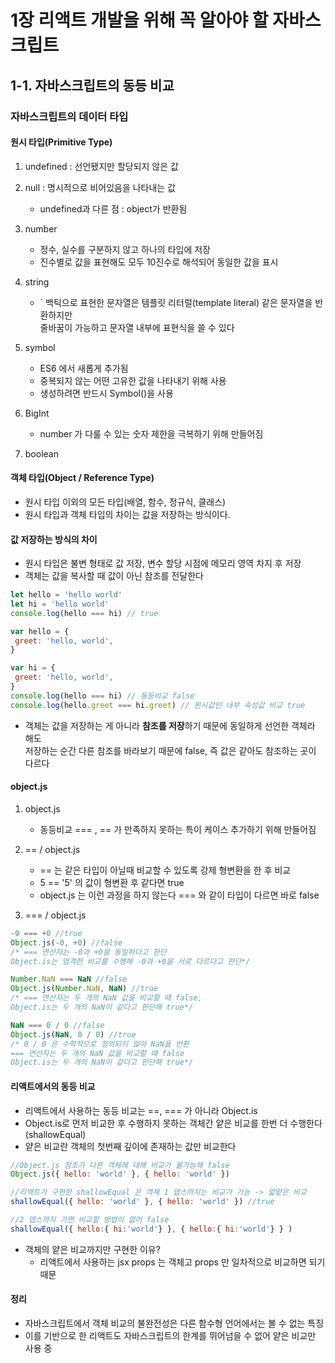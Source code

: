 # 1장 리액트 개발을 위해 꼭 알아야 할 자바스크립트 

## 1-1. 자바스크립트의 동등 비교

### 자바스크립트의 데이터 타입


#### 원시 타입(Primitive Type)
1. undefined : 선언됐지만 할당되지 않은 값

2. null : 명시적으로 비어있음을 나타내는 값
   - undefined과 다른 점 : object가 반환됨
   
3. number
   - 정수, 실수를 구분하지 않고 하나의 타입에 저장
   - 진수별로 값을 표현해도 모두 10진수로 해석되어 동일한 값을 표시
      
4. string
    - ` 백틱으로 표현한 문자열은 템플릿 리터럴(template literal) 같은 문자열을 반환하지만 <br/> 줄바꿈이 가능하고 문자열 내부에 표현식을 쓸 수 있다
      
5. symbol
    - ES6 에서 새롭게 추가됨
    - 중복되지 않는 어떤 고유한 값을 나타내기 위해 사용
    - 생성하려면 반드시 Symbol()을 사용

6. BigInt
   - number 가 다룰 수 있는 숫자 제한을 극복하기 위해 만들어짐
   
7. boolean
   
#### 객체 타입(Object / Reference Type)
- 원시 타입 이외의 모든 타입(배열, 함수, 정규식, 클래스)
- 원시 타입과 객체 타입의 차이는 값을 저장하는 방식이다.

#### 값 저장하는 방식의 차이
- 원시 타입은 불변 형태로 값 저장, 변수 할당 시점에 메모리 영역 차지 후 저장
- 객체는 값을 복사할 때 값이 아닌 참조를 전달한다

```js
let hello = 'hello world'
let hi = 'hello world'
console.log(hello === hi) // true

var hello = {
 greet: 'hello, world',
}

var hi = {
 greet: 'hello, world',
}
console.log(hello === hi) // 동등비교 false
console.log(hello.greet === hi.greet) // 원시값인 내부 속성값 비교 true
```

- 객체는 값을 저장하는 게 아니라 **참조를 저장**하기 때문에 동일하게 선언한 객체라 해도 <br/>
저장하는 순간 다른 참조를 바라보기 때문에 false, 즉 값은 같아도 참조하는 곳이 다르다

#### object.js
1. object.js
   - 동등비교 === , == 가 만족하지 못하는 특이 케이스 추가하기 위해 만들어짐
     
2. == / object.js
   - == 는 같은 타입이 아닐때 비교할 수 있도록 강제 형변환을 한 후 비교
   - 5 == '5' 의 값이 형변환 후 같다면 true
   - object.js 는 이런 과정을 하지 않는다 === 와 같이 타입이 다르면 바로 false
     
3. === / object.js
```js
-0 === +0 //true
Object.js(-0, +0) //false
/* === 연산자는 -0과 +0을 동일하다고 판단
Object.is는 엄격한 비교를 수행해 -0과 +0을 서로 다르다고 판단*/

Number.NaN === NaN //false
Object.js(Number.NaN, NaN) //true
/* === 연산자는 두 개의 NaN 값을 비교할 때 false, 
Object.is는 두 개의 NaN이 같다고 판단해 true*/

NaN === 0 / 0 //false
Object.js(NaN, 0 / 0) //true
/* 0 / 0 은 수학적으로 정의되지 않아 NaN을 반환
=== 연산자는 두 개의 NaN 값을 비교할 때 false
Object.is는 두 개의 NaN이 같다고 판단해 true*/
```

#### 리액트에서의 동등 비교
- 리액트에서 사용하는 동등 비교는 ==, === 가 아니라 Object.is
- Object.is로 먼저 비교한 후 수행하지 못하는 객체간 얕은 비교를 한번 더 수행한다(shallowEqual)
- 얕은 비교란 객체의 첫번째 깊이에 존재하는 값만 비교한다 

```js
//Object.js 참조가 다른 객체에 대해 비교가 불가능해 false
Object.js({ hello: 'world' }, { hello: 'world' })

//리액트가 구현한 shallowEqual 은 객체 1 뎁스까지는 비교가 가능 -> 얇얕은 비교
shallowEqual({ hello: 'world' }, { hello: 'world' }) //true

//2 뎁스까지 가면 비교할 방법이 없어 false
shallowEqual({ hello:{ hi:'world'} }, { hello:{ hi:'world'} } )
```

- 객체의 얕은 비교까지만 구현한 이유?
  - 리액트에서 사용하는 jsx props 는 객체고 props 만 일차적으로 비교하면 되기 때문

#### 정리
- 자바스크립트에서 객체 비교의 불완전성은 다른 함수형 언어에서는 볼 수 없는 특징
- 이를 기반으로 한 리액트도 자바스크립트의 한계를 뛰어넘을 수 없어 얕은 비교만 사용 중
  
